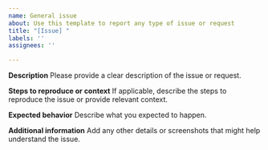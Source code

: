 ```yaml
---
name: General issue
about: Use this template to report any type of issue or request
title: "[Issue] "
labels: ''
assignees: ''

---
```


**Description**
Please provide a clear description of the issue or request.

**Steps to reproduce or context**
If applicable, describe the steps to reproduce the issue or provide relevant context.

**Expected behavior**
Describe what you expected to happen.

**Additional information**
Add any other details or screenshots that might help understand the issue.
